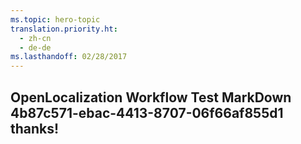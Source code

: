 ```yaml
---
ms.topic: hero-topic
translation.priority.ht: 
  - zh-cn
  - de-de
ms.lasthandoff: 02/28/2017
---
```

## OpenLocalization Workflow Test MarkDown 4b87c571-ebac-4413-8707-06f66af855d1 thanks!
